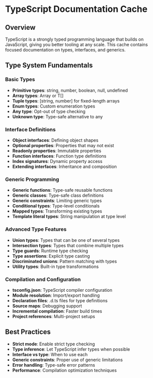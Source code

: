 # TypeScript Documentation Cache

## Overview
TypeScript is a strongly typed programming language that builds on JavaScript, giving you better tooling at any scale. This cache contains focused documentation on types, interfaces, and generics.

## Type System Fundamentals

### Basic Types
- **Primitive types**: string, number, boolean, null, undefined
- **Array types**: Array<T> or T[]
- **Tuple types**: [string, number] for fixed-length arrays
- **Enum types**: Custom enumeration types
- **Any type**: Opt-out of type checking
- **Unknown type**: Type-safe alternative to any

### Interface Definitions
- **Object interfaces**: Defining object shapes
- **Optional properties**: Properties that may not exist
- **Readonly properties**: Immutable properties
- **Function interfaces**: Function type definitions
- **Index signatures**: Dynamic property access
- **Extending interfaces**: Inheritance and composition

### Generic Programming
- **Generic functions**: Type-safe reusable functions
- **Generic classes**: Type-safe class definitions
- **Generic constraints**: Limiting generic types
- **Conditional types**: Type-level conditionals
- **Mapped types**: Transforming existing types
- **Template literal types**: String manipulation at type level

### Advanced Type Features
- **Union types**: Types that can be one of several types
- **Intersection types**: Types that combine multiple types
- **Type guards**: Runtime type checking
- **Type assertions**: Explicit type casting
- **Discriminated unions**: Pattern matching with types
- **Utility types**: Built-in type transformations

### Compilation and Configuration
- **tsconfig.json**: TypeScript compiler configuration
- **Module resolution**: Import/export handling
- **Declaration files**: .d.ts files for type definitions
- **Source maps**: Debugging support
- **Incremental compilation**: Faster build times
- **Project references**: Multi-project setups

## Best Practices
- **Strict mode**: Enable strict type checking
- **Type inference**: Let TypeScript infer types when possible
- **Interface vs type**: When to use each
- **Generic constraints**: Proper use of generic limitations
- **Error handling**: Type-safe error patterns
- **Performance**: Compilation optimization techniques
